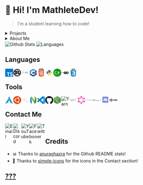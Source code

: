 # 🐬 Hi! I'm MathleteDev!

> I'm a student learning how to code!

<details>
  <summary>Projects</summary>
  <ul>
    <li><a href="https://pentropy.vercel.app">pentropy</a> - A journal and notes app</li>
    <li><a href="https://lette.vercel.app">lette</a> - A quick and easy color palette maker</li>
    <li><a href="https://github.com/mathletedev/rust-sudoku-solver">Rust Sudoku Solver</a> - A sudoku solver build in Rust</li>
    <li><a href="https://github.com/mathletedev/kotoamatsukami">kotoamatsukami</a> - A TypeScript machine learning library</li>
  </ul>
</details>

<details>
  <summary>About Me</summary>
  <ul>
    <li>My favorite fields of science are physics, computer science, and math</li>
    <li>My favorite programming language is TypeScript</li>
    <li>I started coding when I was around 8</li>
    <li>I am currently a freshman in high school</li>
  </ul>
</details>

<img align="center" title="Github Stats" alt="Github Stats" src="https://github-readme-stats.vercel.app/api?username=mathletedev&show_icons=true&theme=onedark&include_all_commits=true&hide_border=true" />
<img align="center" title="Languages" alt="Languages" src="https://github-readme-stats.vercel.app/api/top-langs/?username=mathletedev&theme=onedark&layout=compact&hide_border=true" />

## Languages

<img align="left" title="TypeScript" alt="TypeScript" width="26px" src="https://raw.githubusercontent.com/github/explore/80688e429a7d4ef2fca1e82350fe8e3517d3494d/topics/typescript/typescript.png" />
<img align="left" title="Rust" alt="Rust" width="26px" src="https://raw.githubusercontent.com/github/explore/80688e429a7d4ef2fca1e82350fe8e3517d3494d/topics/rust/rust.png" />
<img align="left" title="Java" alt="Java" width="26px" src="https://raw.githubusercontent.com/github/explore/80688e429a7d4ef2fca1e82350fe8e3517d3494d/topics/java/java.png" />
<img align="left" title="C++" alt="C++" width="26px" src="https://raw.githubusercontent.com/github/explore/80688e429a7d4ef2fca1e82350fe8e3517d3494d/topics/cpp/cpp.png" />
<img align="left" title="HTML" alt="HTML" width="26px" src="https://raw.githubusercontent.com/github/explore/80688e429a7d4ef2fca1e82350fe8e3517d3494d/topics/html/html.png" />
<img align="left" title="Python" alt="Python" width="26px" src="https://raw.githubusercontent.com/github/explore/80688e429a7d4ef2fca1e82350fe8e3517d3494d/topics/python/python.png" />
<img align="left" title="C#" alt="C#" width="26px" src="https://raw.githubusercontent.com/github/explore/80688e429a7d4ef2fca1e82350fe8e3517d3494d/topics/csharp/csharp.png" />
<img align="left" title="Go" alt="Go" width="26px" src="https://raw.githubusercontent.com/github/explore/80688e429a7d4ef2fca1e82350fe8e3517d3494d/topics/go/go.png" />
<img align="left" title="CSS" alt="CSS" width="26px" src="https://raw.githubusercontent.com/github/explore/80688e429a7d4ef2fca1e82350fe8e3517d3494d/topics/css/css.png" />

<br />

## Tools

<img align="left" title="Arch" alt="Arch" width="26px" src="https://raw.githubusercontent.com/github/explore/7b8474be525e3f210d3c8d60a32beca4bfc2895b/topics/archlinux/archlinux.png" />
<img align="left" title="Ubuntu" alt="Ubuntu" width="26px" src="https://raw.githubusercontent.com/github/explore/80688e429a7d4ef2fca1e82350fe8e3517d3494d/topics/ubuntu/ubuntu.png" />
<img align="left" title="Fish" alt="Fish" width="26px" src="https://raw.githubusercontent.com/github/explore/80688e429a7d4ef2fca1e82350fe8e3517d3494d/topics/fish/fish.png" />
<img align="left" title="Neovim" alt="Neovim" width="26px" src="https://raw.githubusercontent.com/github/explore/26674e638508ac4a4e113ee32d6755ebfa000569/topics/neovim/neovim.png" />
<img align="left" title="Visual Studio Code" alt="Visual Studio Code" width="26px" src="https://raw.githubusercontent.com/github/explore/80688e429a7d4ef2fca1e82350fe8e3517d3494d/topics/visual-studio-code/visual-studio-code.png" />
<img align="left" title="Github" alt="Github" width="26px" src="https://raw.githubusercontent.com/github/explore/78df643247d429f6cc873026c0622819ad797942/topics/github/github.png" />
<img align="left" title="Node.js" alt="Node.js" width="26px" src="https://raw.githubusercontent.com/github/explore/80688e429a7d4ef2fca1e82350fe8e3517d3494d/topics/nodejs/nodejs.png" />
<img align="left" title="Yarn" alt="Yarn" width="26px" src="https://avatars.githubusercontent.com/u/22247014?s=400&v=4" />
<img align="left" title="Next.js" alt="Next.js" width="26px" src="https://raw.githubusercontent.com/github/explore/28b02bbc9ad9f7a503c43775aebeb515dc2da5fc/topics/nextjs/nextjs.png" />
<img align="left" title="GraphQL" alt="GraphQL" width="26px" src="https://raw.githubusercontent.com/github/explore/80688e429a7d4ef2fca1e82350fe8e3517d3494d/topics/graphql/graphql.png" />
<img align="left" title="Express" alt="Express" width="26px" src="https://raw.githubusercontent.com/github/explore/80688e429a7d4ef2fca1e82350fe8e3517d3494d/topics/express/express.png" />
<img align="left" title="MongoDB" alt="MongoDB" width="26px" src="https://raw.githubusercontent.com/github/explore/80688e429a7d4ef2fca1e82350fe8e3517d3494d/topics/mongodb/mongodb.png" />
<img align="left" title="Discord" alt="Discord" width="26px" src="https://raw.githubusercontent.com/github/explore/80688e429a7d4ef2fca1e82350fe8e3517d3494d/topics/discord/discord.png" />
<img align="left" title="Unity Engine" alt="Unity Engine" width="26px" src="https://raw.githubusercontent.com/github/explore/80688e429a7d4ef2fca1e82350fe8e3517d3494d/topics/unity/unity.png" />

<br />

## Contact Me

[<img align="left" title="Email" alt="Email" width="26px" src="https://cdn.jsdelivr.net/npm/simple-icons@v3/icons/gmail.svg" />](mailto:mathletedev@gmail.com)
[<img align="left" title="Discord" alt="Discord" width="26px" src="https://cdn.jsdelivr.net/npm/simple-icons@v3/icons/discord.svg" />](https://discord.gg/RRfW8FrX3E)
[<img align="left" title="YouTube" alt="YouTube" width="26px" src="https://cdn.jsdelivr.net/npm/simple-icons@v3/icons/youtube.svg" />](https://youtube.com/channel/UCOaIT1nP-FhOFlhz2_fzJ1Q)
[<img align="left" title="Facebook" alt="Facebook" width="26px" src="https://cdn.jsdelivr.net/npm/simple-icons@v3/icons/facebook.svg" />](https://facebook.com/mathletedev)
[<img align="left" title="Twitter" alt="Twitter" width="26px" src="https://cdn.jsdelivr.net/npm/simple-icons@v3/icons/twitter.svg" />](https://twitter.com/MathleteDev)

<br />

## Credits

- 📊 Thanks to [anuraghazra](https://github.com/anuraghazra/github-readme-stats) for the Github README stats!
- 🔗 Thanks to [simple-icons](https://github.com/simple-icons/simple-icons) for the icons in the Contact section!

## [???](https://mathletedev.vercel.app/more)
